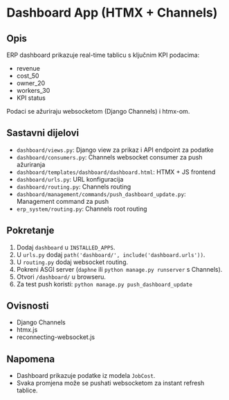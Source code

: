 # Dashboard App (HTMX + Channels)

## Opis
ERP dashboard prikazuje real-time tablicu s ključnim KPI podacima:
- revenue
- cost_50
- owner_20
- workers_30
- KPI status

Podaci se ažuriraju websocketom (Django Channels) i htmx-om.

## Sastavni dijelovi
- `dashboard/views.py`: Django view za prikaz i API endpoint za podatke
- `dashboard/consumers.py`: Channels websocket consumer za push ažuriranja
- `dashboard/templates/dashboard/dashboard.html`: HTMX + JS frontend
- `dashboard/urls.py`: URL konfiguracija
- `dashboard/routing.py`: Channels routing
- `dashboard/management/commands/push_dashboard_update.py`: Management command za push
- `erp_system/routing.py`: Channels root routing

## Pokretanje
1. Dodaj `dashboard` u `INSTALLED_APPS`.
2. U `urls.py` dodaj `path('dashboard/', include('dashboard.urls'))`.
3. U `routing.py` dodaj websocket routing.
4. Pokreni ASGI server (`daphne` ili `python manage.py runserver` s Channels).
5. Otvori `/dashboard/` u browseru.
6. Za test push koristi: `python manage.py push_dashboard_update`

## Ovisnosti
- Django Channels
- htmx.js
- reconnecting-websocket.js

## Napomena
- Dashboard prikazuje podatke iz modela `JobCost`.
- Svaka promjena može se pushati websocketom za instant refresh tablice.
